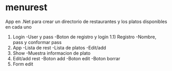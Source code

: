 menurest
========

App en .Net para crear un directorio de restaurantes y los platos disponibles en cada uno

1) Login
	-User y pass
	-Boton de registro y login
	1.1) Registro
		-Nombre, pass y conformar pass
2) App
	-Lista de rest
	-Lista de platos
	-Edit/add
3) Show
	-Muestra informacion de plato
4) Edit/add rest
	-Boton add
	-Boton edit
	-Boton borrar
5) Form edit